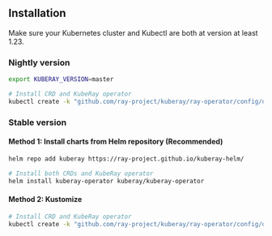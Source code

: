 ## Installation

Make sure your Kubernetes cluster and Kubectl are both at version at least 1.23.

### Nightly version

```sh
export KUBERAY_VERSION=master

# Install CRD and KubeRay operator
kubectl create -k "github.com/ray-project/kuberay/ray-operator/config/default?ref=${KUBERAY_VERSION}&timeout=90s"
```

### Stable version

#### Method 1: Install charts from Helm repository (Recommended)

```sh
helm repo add kuberay https://ray-project.github.io/kuberay-helm/

# Install both CRDs and KubeRay operator
helm install kuberay-operator kuberay/kuberay-operator
```

#### Method 2: Kustomize

```sh
# Install CRD and KubeRay operator
kubectl create -k "github.com/ray-project/kuberay/ray-operator/config/default?ref=v1.1.0&timeout=90s"
```

